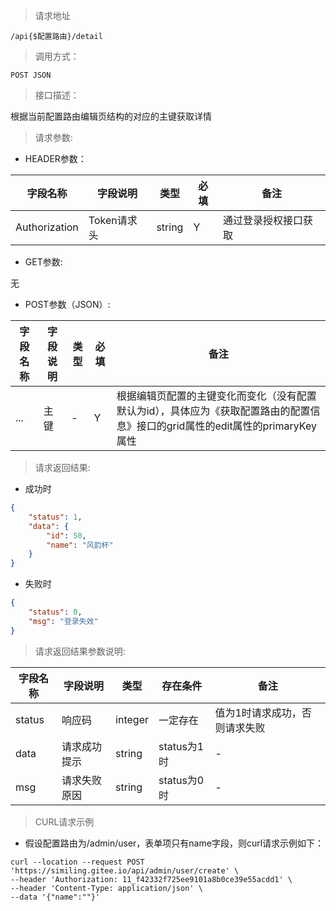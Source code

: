 > 请求地址

```
/api{$配置路由}/detail
```

> 调用方式：

```
POST JSON
```

> 接口描述：

根据当前配置路由编辑页结构的对应的主键获取详情

> 请求参数:

* HEADER参数：

| 字段名称 | 字段说明 | 类型 | 必填 | 备注 |
| ---- | ---- | ---- | ---- | ---- |
| Authorization | Token请求头 | string | Y | 通过登录授权接口获取 | 

* GET参数:

无

* POST参数（JSON）:

| 字段名称 | 字段说明 | 类型 | 必填 | 备注 |
| ---- | ---- | ---- | ---- | ---- |
| ... | 主键 | - | Y | 根据编辑页配置的主键变化而变化（没有配置默认为id），具体应为《获取配置路由的配置信息》接口的grid属性的edit属性的primaryKey属性 |

> 请求返回结果:

* 成功时

```json
{
	"status": 1,
	"data": {
		"id": 50,
		"name": "风韵杯"
	}
}
```

* 失败时

```json
{
	"status": 0,
	"msg": "登录失效"
}
```

> 请求返回结果参数说明:

| 字段名称 | 字段说明 | 类型 | 存在条件 | 备注 |
| ---- | ---- | ---- | ---- | ---- |
| status | 响应码 | integer | 一定存在 | 值为1时请求成功，否则请求失败 |
| data | 请求成功提示 | string | status为1时 | - |
| msg | 请求失败原因 | string | status为0时 | - |

> CURL请求示例

* 假设配置路由为/admin/user，表单项只有name字段，则curl请求示例如下：

```
curl --location --request POST 'https://similing.gitee.io/api/admin/user/create' \
--header 'Authorization: 11_f42332f725ee9101a8b0ce39e55acdd1' \
--header 'Content-Type: application/json' \
--data '{"name":""}'
```